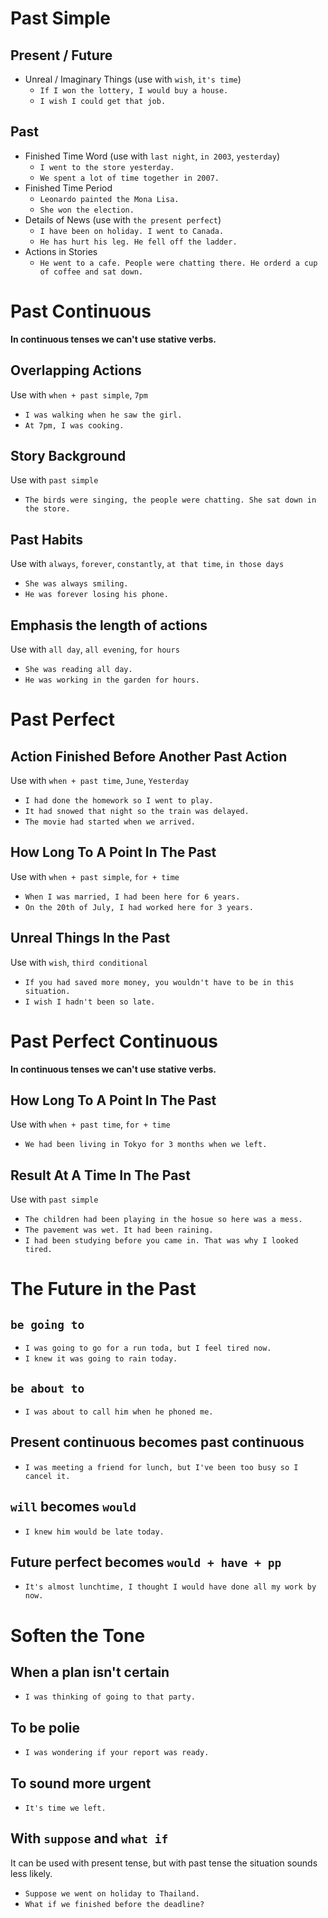 # Past Simple

## Present / Future
- Unreal / Imaginary Things (use with `wish`, `it's time`)
  - `If I won the lottery, I would buy a house.`
  - `I wish I could get that job.`

## Past
- Finished Time Word (use with `last night`, `in 2003`, `yesterday`)
  - `I went to the store yesterday.`
  - `We spent a lot of time together in 2007.`
- Finished Time Period
  - `Leonardo painted the Mona Lisa.`
  - `She won the election.`
- Details of News (use with `the present perfect`)
  - `I have been on holiday. I went to Canada.`
  - `He has hurt his leg. He fell off the ladder.`
- Actions in Stories
  - `He went to a cafe. People were chatting there. He orderd a cup of coffee and sat down.`

# Past Continuous

**In continuous tenses we can't use stative verbs.**

## Overlapping Actions
Use with `when + past simple`, `7pm`
- `I was walking when he saw the girl.`
- `At 7pm, I was cooking.`

## Story Background 
Use with `past simple`
- `The birds were singing, the people were chatting. She sat down in the store.`

## Past Habits
Use with `always`, `forever`, `constantly`, `at that time`, `in those days`
- `She was always smiling.`
- `He was forever losing his phone.`

## Emphasis the length of actions
Use with `all day`, `all evening`, `for hours`
- `She was reading all day.`
- `He was working in the garden for hours.`

# Past Perfect

## Action Finished Before Another Past Action
Use with `when + past time`, `June`, `Yesterday`
- `I had done the homework so I went to play.`
- `It had snowed that night so the train was delayed.`
- `The movie had started when we arrived.`

## How Long To A Point In The Past
Use with `when + past simple`, `for + time`
- `When I was married, I had been here for 6 years.`
- `On the 20th of July, I had worked here for 3 years.`

## Unreal Things In the Past
Use with `wish`, `third conditional`
- `If you had saved more money, you wouldn't have to be in this situation.`
- `I wish I hadn't been so late.`

# Past Perfect Continuous

**In continuous tenses we can't use stative verbs.**

## How Long To A Point In The Past
Use with `when + past time`, `for + time`
- `We had been living in Tokyo for 3 months when we left.`

## Result At A Time In The Past
Use with `past simple`
- `The children had been playing in the hosue so here was a mess.`
- `The pavement was wet. It had been raining.`
- `I had been studying before you came in. That was why I looked tired.`

# The Future in the Past

## `be going to`
- `I was going to go for a run toda, but I feel tired now.`
- `I knew it was going to rain today.`

## `be about to`
- `I was about to call him when he phoned me.`

## Present continuous becomes past continuous
- `I was meeting a friend for lunch, but I've been too busy so I cancel it.`

## `will` becomes `would`
- `I knew him would be late today.`

## Future perfect becomes `would + have + pp`
- `It's almost lunchtime, I thought I would have done all my work by now.`

# Soften the Tone

## When a plan isn't certain
- `I was thinking of going to that party.`

## To be polie
- `I was wondering if your report was ready.`

## To sound more urgent
- `It's time we left.`

## With `suppose` and `what if`
It can be used with present tense, but with past tense the situation sounds less likely.
- `Suppose we went on holiday to Thailand.`
- `What if we finished before the deadline?`
